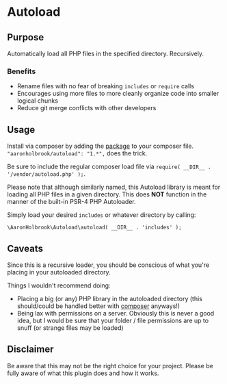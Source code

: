 # Autoload

## Purpose
Automatically load all PHP files in the specified directory. Recursively.

### Benefits

* Rename files with no fear of breaking `includes` or `require` calls
* Encourages using more files to more cleanly organize code into smaller logical chunks
* Reduce git merge conflicts with other developers

## Usage
Install via composer by adding the [package](https://packagist.org/packages/aaronholbrook/autoload) to your composer file. `"aaronholbrook/autoload": "1.*",` does the trick.

Be sure to include the regular composer load file via `require( __DIR__ . '/vendor/autoload.php' );`.

Please note that although similarly named, this Autoload library is meant for loading all PHP files in a given directory. This does **NOT** function in the manner of the built-in PSR-4 PHP Autoloader.

Simply load your desired `includes` or whatever directory by calling:

```
\AaronHolbrook\Autoload\autoload( __DIR__ . 'includes' );
```

## Caveats
Since this is a recursive loader, you should be conscious of what you're placing in your autoloaded directory.

Things I wouldn't recommend doing:
* Placing a big (or any) PHP library in the autoloaded directory (this should/could be handled better with [composer](https://getcomposer.org/) anyways!)
* Being lax with permissions on a server. Obviously this is never a good idea, but I would be sure that your folder / file permissions are up to snuff (or strange files may be loaded)

## Disclaimer
Be aware that this may not be the right choice for your project. Please be fully aware of what this plugin does and how it works.